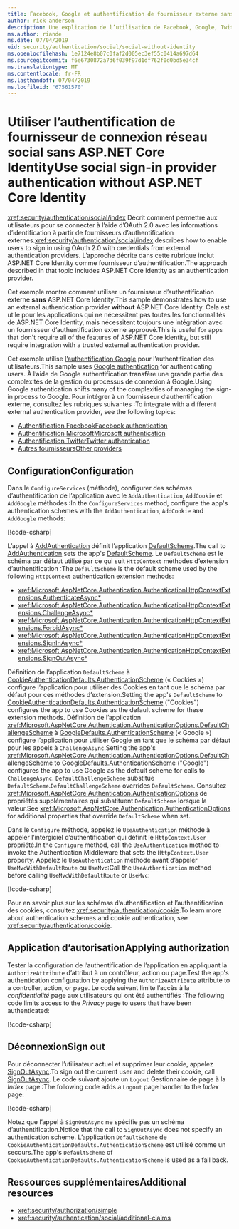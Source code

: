 ```yaml
---
title: Facebook, Google et authentification de fournisseur externe sans ASP.NET Core Identity
author: rick-anderson
description: Une explication de l’utilisation de Facebook, Google, Twitter, etc. compte utilisateur l’authentification sans ASP.NET Core Identity.
ms.author: riande
ms.date: 07/04/2019
uid: security/authentication/social/social-without-identity
ms.openlocfilehash: 1e7124e8b07c0faf2d005ec3ef55c0414a697d64
ms.sourcegitcommit: f6e6730872a7d6f039f97d1df762f0d0bd5e34cf
ms.translationtype: MT
ms.contentlocale: fr-FR
ms.lasthandoff: 07/04/2019
ms.locfileid: "67561570"
---
```

# <a name="use-social-sign-in-provider-authentication-without-aspnet-core-identity"></a><span data-ttu-id="527dc-103">Utiliser l’authentification de fournisseur de connexion réseau social sans ASP.NET Core Identity</span><span class="sxs-lookup"><span data-stu-id="527dc-103">Use social sign-in provider authentication without ASP.NET Core Identity</span></span>

<span data-ttu-id="527dc-104"><xref:security/authentication/social/index> Décrit comment permettre aux utilisateurs pour se connecter à l’aide d’OAuth 2.0 avec les informations d’identification à partir de fournisseurs d’authentification externes.</span><span class="sxs-lookup"><span data-stu-id="527dc-104"><xref:security/authentication/social/index> describes how to enable users to sign in using OAuth 2.0 with credentials from external authentication providers.</span></span> <span data-ttu-id="527dc-105">L’approche décrite dans cette rubrique inclut ASP.NET Core Identity comme fournisseur d’authentification.</span><span class="sxs-lookup"><span data-stu-id="527dc-105">The approach described in that topic includes ASP.NET Core Identity as an authentication provider.</span></span>

<span data-ttu-id="527dc-106">Cet exemple montre comment utiliser un fournisseur d’authentification externe **sans** ASP.NET Core Identity.</span><span class="sxs-lookup"><span data-stu-id="527dc-106">This sample demonstrates how to use an external authentication provider **without** ASP.NET Core Identity.</span></span> <span data-ttu-id="527dc-107">Cela est utile pour les applications qui ne nécessitent pas toutes les fonctionnalités de ASP.NET Core Identity, mais nécessitent toujours une intégration avec un fournisseur d’authentification externe approuvé.</span><span class="sxs-lookup"><span data-stu-id="527dc-107">This is useful for apps that don't require all of the features of ASP.NET Core Identity, but still require integration with a trusted external authentication provider.</span></span>

<span data-ttu-id="527dc-108">Cet exemple utilise [l’authentification Google](xref:security/authentication/google-logins) pour l’authentification des utilisateurs.</span><span class="sxs-lookup"><span data-stu-id="527dc-108">This sample uses [Google authentication](xref:security/authentication/google-logins) for authenticating users.</span></span> <span data-ttu-id="527dc-109">À l’aide de Google authentification transfère une grande partie des complexités de la gestion du processus de connexion à Google.</span><span class="sxs-lookup"><span data-stu-id="527dc-109">Using Google authentication shifts many of the complexities of managing the sign-in process to Google.</span></span> <span data-ttu-id="527dc-110">Pour intégrer à un fournisseur d’authentification externe, consultez les rubriques suivantes :</span><span class="sxs-lookup"><span data-stu-id="527dc-110">To integrate with a different external authentication provider, see the following topics:</span></span>

* [<span data-ttu-id="527dc-111">Authentification Facebook</span><span class="sxs-lookup"><span data-stu-id="527dc-111">Facebook authentication</span></span>](xref:security/authentication/facebook-logins)
* [<span data-ttu-id="527dc-112">Authentification Microsoft</span><span class="sxs-lookup"><span data-stu-id="527dc-112">Microsoft authentication</span></span>](xref:security/authentication/microsoft-logins)
* [<span data-ttu-id="527dc-113">Authentification Twitter</span><span class="sxs-lookup"><span data-stu-id="527dc-113">Twitter authentication</span></span>](xref:security/authentication/twitter-logins)
* [<span data-ttu-id="527dc-114">Autres fournisseurs</span><span class="sxs-lookup"><span data-stu-id="527dc-114">Other providers</span></span>](xref:security/authentication/otherlogins)

## <a name="configuration"></a><span data-ttu-id="527dc-115">Configuration</span><span class="sxs-lookup"><span data-stu-id="527dc-115">Configuration</span></span>

<span data-ttu-id="527dc-116">Dans le `ConfigureServices` (méthode), configurer des schémas d’authentification de l’application avec le `AddAuthentication`, `AddCookie` et `AddGoogle` méthodes :</span><span class="sxs-lookup"><span data-stu-id="527dc-116">In the `ConfigureServices` method, configure the app's authentication schemes with the `AddAuthentication`, `AddCookie` and `AddGoogle` methods:</span></span>

[!code-csharp[](social-without-identity/sample/Startup.cs?name=snippet1)]

<span data-ttu-id="527dc-117">L’appel à [AddAuthentication](/dotnet/api/microsoft.extensions.dependencyinjection.authenticationservicecollectionextensions.addauthentication#Microsoft_Extensions_DependencyInjection_AuthenticationServiceCollectionExtensions_AddAuthentication_Microsoft_Extensions_DependencyInjection_IServiceCollection_System_Action_Microsoft_AspNetCore_Authentication_AuthenticationOptions__) définit l’application [DefaultScheme](xref:Microsoft.AspNetCore.Authentication.AuthenticationOptions.DefaultScheme).</span><span class="sxs-lookup"><span data-stu-id="527dc-117">The call to [AddAuthentication](/dotnet/api/microsoft.extensions.dependencyinjection.authenticationservicecollectionextensions.addauthentication#Microsoft_Extensions_DependencyInjection_AuthenticationServiceCollectionExtensions_AddAuthentication_Microsoft_Extensions_DependencyInjection_IServiceCollection_System_Action_Microsoft_AspNetCore_Authentication_AuthenticationOptions__) sets the app's [DefaultScheme](xref:Microsoft.AspNetCore.Authentication.AuthenticationOptions.DefaultScheme).</span></span> <span data-ttu-id="527dc-118">Le `DefaultScheme` est le schéma par défaut utilisé par ce qui suit `HttpContext` méthodes d’extension d’authentification :</span><span class="sxs-lookup"><span data-stu-id="527dc-118">The `DefaultScheme` is the default scheme used by the following `HttpContext` authentication extension methods:</span></span>

* <xref:Microsoft.AspNetCore.Authentication.AuthenticationHttpContextExtensions.AuthenticateAsync*>
* <xref:Microsoft.AspNetCore.Authentication.AuthenticationHttpContextExtensions.ChallengeAsync*>
* <xref:Microsoft.AspNetCore.Authentication.AuthenticationHttpContextExtensions.ForbidAsync*>
* <xref:Microsoft.AspNetCore.Authentication.AuthenticationHttpContextExtensions.SignInAsync*>
* <xref:Microsoft.AspNetCore.Authentication.AuthenticationHttpContextExtensions.SignOutAsync*>

<span data-ttu-id="527dc-119">Définition de l’application `DefaultScheme` à [CookieAuthenticationDefaults.AuthenticationScheme](xref:Microsoft.AspNetCore.Authentication.Cookies.CookieAuthenticationDefaults.AuthenticationScheme) (« Cookies ») configure l’application pour utiliser des Cookies en tant que le schéma par défaut pour ces méthodes d’extension.</span><span class="sxs-lookup"><span data-stu-id="527dc-119">Setting the app's `DefaultScheme` to [CookieAuthenticationDefaults.AuthenticationScheme](xref:Microsoft.AspNetCore.Authentication.Cookies.CookieAuthenticationDefaults.AuthenticationScheme) ("Cookies") configures the app to use Cookies as the default scheme for these extension methods.</span></span> <span data-ttu-id="527dc-120">Définition de l’application <xref:Microsoft.AspNetCore.Authentication.AuthenticationOptions.DefaultChallengeScheme> à [GoogleDefaults.AuthenticationScheme](xref:Microsoft.AspNetCore.Authentication.Google.GoogleDefaults.AuthenticationScheme) (« Google ») configure l’application pour utiliser Google en tant que le schéma par défaut pour les appels à `ChallengeAsync`.</span><span class="sxs-lookup"><span data-stu-id="527dc-120">Setting the app's <xref:Microsoft.AspNetCore.Authentication.AuthenticationOptions.DefaultChallengeScheme> to [GoogleDefaults.AuthenticationScheme](xref:Microsoft.AspNetCore.Authentication.Google.GoogleDefaults.AuthenticationScheme) ("Google") configures the app to use Google as the default scheme for calls to `ChallengeAsync`.</span></span> <span data-ttu-id="527dc-121">`DefaultChallengeScheme` substitue `DefaultScheme`.</span><span class="sxs-lookup"><span data-stu-id="527dc-121">`DefaultChallengeScheme` overrides `DefaultScheme`.</span></span> <span data-ttu-id="527dc-122">Consultez <xref:Microsoft.AspNetCore.Authentication.AuthenticationOptions> de propriétés supplémentaires qui substituent `DefaultScheme` lorsque la valeur.</span><span class="sxs-lookup"><span data-stu-id="527dc-122">See <xref:Microsoft.AspNetCore.Authentication.AuthenticationOptions> for additional properties that override `DefaultScheme` when set.</span></span>

<span data-ttu-id="527dc-123">Dans le `Configure` méthode, appelez le `UseAuthentication` méthode à appeler l’intergiciel d’authentification qui définit le `HttpContext.User` propriété.</span><span class="sxs-lookup"><span data-stu-id="527dc-123">In the `Configure` method, call the `UseAuthentication` method to invoke the Authentication Middleware that sets the `HttpContext.User` property.</span></span> <span data-ttu-id="527dc-124">Appelez le `UseAuthentication` méthode avant d’appeler `UseMvcWithDefaultRoute` ou `UseMvc`:</span><span class="sxs-lookup"><span data-stu-id="527dc-124">Call the `UseAuthentication` method before calling `UseMvcWithDefaultRoute` or `UseMvc`:</span></span>

[!code-csharp[](social-without-identity/sample/Startup.cs?name=snippet2)]

<span data-ttu-id="527dc-125">Pour en savoir plus sur les schémas d’authentification et l’authentification des cookies, consultez <xref:security/authentication/cookie>.</span><span class="sxs-lookup"><span data-stu-id="527dc-125">To learn more about authentication schemes and cookie authentication, see <xref:security/authentication/cookie>.</span></span>

## <a name="applying-authorization"></a><span data-ttu-id="527dc-126">Application d’autorisation</span><span class="sxs-lookup"><span data-stu-id="527dc-126">Applying authorization</span></span>

<span data-ttu-id="527dc-127">Tester la configuration de l’authentification de l’application en appliquant la `AuthorizeAttribute` d’attribut à un contrôleur, action ou page.</span><span class="sxs-lookup"><span data-stu-id="527dc-127">Test the app's authentication configuration by applying the `AuthorizeAttribute` attribute to a controller, action, or page.</span></span> <span data-ttu-id="527dc-128">Le code suivant limite l’accès à la *confidentialité* page aux utilisateurs qui ont été authentifiés :</span><span class="sxs-lookup"><span data-stu-id="527dc-128">The following code limits access to the *Privacy* page to users that have been authenticated:</span></span>

[!code-csharp[](social-without-identity/sample/Pages/Privacy.cshtml.cs?name=snippet&highlight=1)]

## <a name="sign-out"></a><span data-ttu-id="527dc-129">Déconnexion</span><span class="sxs-lookup"><span data-stu-id="527dc-129">Sign out</span></span>

<span data-ttu-id="527dc-130">Pour déconnecter l’utilisateur actuel et supprimer leur cookie, appelez [SignOutAsync](/dotnet/api/microsoft.aspnetcore.authentication.authenticationhttpcontextextensions.signoutasync?view=aspnetcore-2.0).</span><span class="sxs-lookup"><span data-stu-id="527dc-130">To sign out the current user and delete their cookie, call [SignOutAsync](/dotnet/api/microsoft.aspnetcore.authentication.authenticationhttpcontextextensions.signoutasync?view=aspnetcore-2.0).</span></span> <span data-ttu-id="527dc-131">Le code suivant ajoute un `Logout` Gestionnaire de page à la *Index* page :</span><span class="sxs-lookup"><span data-stu-id="527dc-131">The following code adds a `Logout` page handler to the *Index* page:</span></span>

[!code-csharp[](social-without-identity/sample/Pages/Index.cshtml.cs?name=snippet&highlight=7-11)]

<span data-ttu-id="527dc-132">Notez que l’appel à `SignOutAsync` ne spécifie pas un schéma d’authentification.</span><span class="sxs-lookup"><span data-stu-id="527dc-132">Notice that the call to `SignOutAsync` does not specify an authentication scheme.</span></span> <span data-ttu-id="527dc-133">L’application `DefaultScheme` de `CookieAuthenticationDefaults.AuthenticationScheme` est utilisé comme un secours.</span><span class="sxs-lookup"><span data-stu-id="527dc-133">The app's `DefaultScheme` of `CookieAuthenticationDefaults.AuthenticationScheme` is used as a fall back.</span></span>

## <a name="additional-resources"></a><span data-ttu-id="527dc-134">Ressources supplémentaires</span><span class="sxs-lookup"><span data-stu-id="527dc-134">Additional resources</span></span>

* <xref:security/authorization/simple>
* <xref:security/authentication/social/additional-claims>
